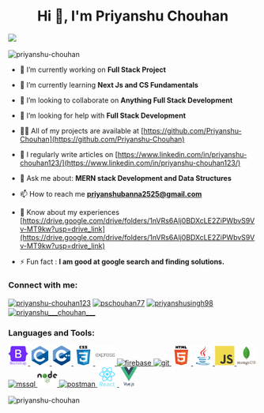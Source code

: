 <h1 align="center">Hi 👋, I'm Priyanshu Chouhan</h1>
<img src="https://www.google.com/url?sa=i&url=https%3A%2F%2Fpixcap.com%2Fitem%2Fdeveloper-working-on-laptop-1224140911330&psig=AOvVaw3EkgTWNn-EQdavZ5mOMKVP&ust=1735249883279000&source=images&cd=vfe&opi=89978449&ved=0CBQQjRxqFwoTCMjRneXzw4oDFQAAAAAdAAAAABAE"/>

<p align="left"> <img src="https://komarev.com/ghpvc/?username=priyanshu-chouhan&label=Profile%20views&color=0e75b6&style=flat" alt="priyanshu-chouhan" /> </p>

- 🔭 I’m currently working on **Full Stack Project**

- 🌱 I’m currently learning **Next Js and CS Fundamentals**

- 👯 I’m looking to collaborate on **Anything Full Stack Development**

- 🤝 I’m looking for help with **Full Stack Development**

- 👨‍💻 All of my projects are available at [https://github.com/Priyanshu-Chouhan](https://github.com/Priyanshu-Chouhan)

- 📝 I regularly write articles on [https://www.linkedin.com/in/priyanshu-chouhan123/](https://www.linkedin.com/in/priyanshu-chouhan123/)

- 💬 Ask me about: **MERN stack Development and Data Structures**

- 📫 How to reach me **priyanshubanna2525@gmail.com**

- 📄 Know about my experiences [https://drive.google.com/drive/folders/1nVRs6AIj0BDXcLE2ZiPWbvS9Vv-MT9kw?usp=drive_link](https://drive.google.com/drive/folders/1nVRs6AIj0BDXcLE2ZiPWbvS9Vv-MT9kw?usp=drive_link)

- ⚡ Fun fact : **I am good at google search and finding solutions.**

<h3 align="left">Connect with me:</h3>
<p align="left">
<a href="https://linkedin.com/in/priyanshu-chouhan123" target="blank"><img align="center" src="https://raw.githubusercontent.com/rahuldkjain/github-profile-readme-generator/master/src/images/icons/Social/linked-in-alt.svg" alt="priyanshu-chouhan123" height="30" width="40" /></a>
<a href="https://www.codechef.com/users/pschouhan77" target="blank"><img align="center" src="https://cdn.jsdelivr.net/npm/simple-icons@3.1.0/icons/codechef.svg" alt="pschouhan77" height="30" width="40" /></a>
<a href="https://www.hackerrank.com/priyanshusingh98" target="blank"><img align="center" src="https://raw.githubusercontent.com/rahuldkjain/github-profile-readme-generator/master/src/images/icons/Social/hackerrank.svg" alt="priyanshusingh98" height="30" width="40" /></a>
<a href="https://www.leetcode.com/priyanshu___chouhan___" target="blank"><img align="center" src="https://raw.githubusercontent.com/rahuldkjain/github-profile-readme-generator/master/src/images/icons/Social/leet-code.svg" alt="priyanshu___chouhan___" height="30" width="40" /></a>
</p>

<h3 align="left">Languages and Tools:</h3>
<p align="left"> <a href="https://getbootstrap.com" target="_blank" rel="noreferrer"> <img src="https://raw.githubusercontent.com/devicons/devicon/master/icons/bootstrap/bootstrap-plain-wordmark.svg" alt="bootstrap" width="40" height="40"/> </a> <a href="https://www.cprogramming.com/" target="_blank" rel="noreferrer"> <img src="https://raw.githubusercontent.com/devicons/devicon/master/icons/c/c-original.svg" alt="c" width="40" height="40"/> </a> <a href="https://www.w3schools.com/cpp/" target="_blank" rel="noreferrer"> <img src="https://raw.githubusercontent.com/devicons/devicon/master/icons/cplusplus/cplusplus-original.svg" alt="cplusplus" width="40" height="40"/> </a> <a href="https://www.w3schools.com/css/" target="_blank" rel="noreferrer"> <img src="https://raw.githubusercontent.com/devicons/devicon/master/icons/css3/css3-original-wordmark.svg" alt="css3" width="40" height="40"/> </a> <a href="https://expressjs.com" target="_blank" rel="noreferrer"> <img src="https://raw.githubusercontent.com/devicons/devicon/master/icons/express/express-original-wordmark.svg" alt="express" width="40" height="40"/> </a> <a href="https://firebase.google.com/" target="_blank" rel="noreferrer"> <img src="https://www.vectorlogo.zone/logos/firebase/firebase-icon.svg" alt="firebase" width="40" height="40"/> </a> <a href="https://git-scm.com/" target="_blank" rel="noreferrer"> <img src="https://www.vectorlogo.zone/logos/git-scm/git-scm-icon.svg" alt="git" width="40" height="40"/> </a> <a href="https://www.w3.org/html/" target="_blank" rel="noreferrer"> <img src="https://raw.githubusercontent.com/devicons/devicon/master/icons/html5/html5-original-wordmark.svg" alt="html5" width="40" height="40"/> </a> <a href="https://www.java.com" target="_blank" rel="noreferrer"> <img src="https://raw.githubusercontent.com/devicons/devicon/master/icons/java/java-original.svg" alt="java" width="40" height="40"/> </a> <a href="https://developer.mozilla.org/en-US/docs/Web/JavaScript" target="_blank" rel="noreferrer"> <img src="https://raw.githubusercontent.com/devicons/devicon/master/icons/javascript/javascript-original.svg" alt="javascript" width="40" height="40"/> </a> <a href="https://www.mongodb.com/" target="_blank" rel="noreferrer"> <img src="https://raw.githubusercontent.com/devicons/devicon/master/icons/mongodb/mongodb-original-wordmark.svg" alt="mongodb" width="40" height="40"/> </a> <a href="https://www.microsoft.com/en-us/sql-server" target="_blank" rel="noreferrer"> <img src="https://www.svgrepo.com/show/303229/microsoft-sql-server-logo.svg" alt="mssql" width="40" height="40"/> </a> <a href="https://nodejs.org" target="_blank" rel="noreferrer"> <img src="https://raw.githubusercontent.com/devicons/devicon/master/icons/nodejs/nodejs-original-wordmark.svg" alt="nodejs" width="40" height="40"/> </a> <a href="https://postman.com" target="_blank" rel="noreferrer"> <img src="https://www.vectorlogo.zone/logos/getpostman/getpostman-icon.svg" alt="postman" width="40" height="40"/> </a> <a href="https://reactjs.org/" target="_blank" rel="noreferrer"> <img src="https://raw.githubusercontent.com/devicons/devicon/master/icons/react/react-original-wordmark.svg" alt="react" width="40" height="40"/> </a> <a href="https://vuejs.org/" target="_blank" rel="noreferrer"> <img src="https://raw.githubusercontent.com/devicons/devicon/master/icons/vuejs/vuejs-original-wordmark.svg" alt="vuejs" width="40" height="40"/> </a> </p>

<p><img align="center" src="https://github-readme-stats.vercel.app/api/top-langs?username=priyanshu-chouhan&show_icons=true&locale=en&layout=compact" alt="priyanshu-chouhan" /></p>
